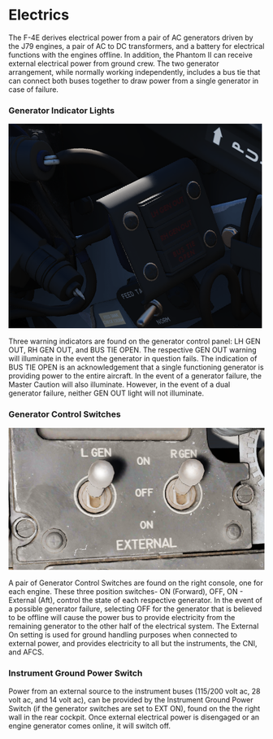 # Electrics

The F-4E derives electrical power from a pair of AC generators driven by the J79
engines, a pair of AC to DC transformers, and a battery for electrical functions
with the engines offline. In addition, the Phantom II can receive external
electrical power from ground crew. The two generator arrangement, while normally
working independently, includes a bus tie that can connect both buses together
to draw power from a single generator in case of failure.

### Generator Indicator Lights

![GenInd](../../img/GenInd.png)

Three warning indicators are found on the generator control panel: LH GEN OUT,
RH GEN OUT, and BUS TIE OPEN. The respective GEN OUT warning will illuminate in
the event the generator in question fails. The indication of BUS TIE OPEN is an
acknowledgement that a single functioning generator is providing power to the
entire aircraft. In the event of a generator failure, the Master Caution will
also illuminate. However, in the event of a dual generator failure, neither GEN
OUT light will not illuminate.

### Generator Control Switches

![GenCtl](../../img/GenCtl.png)

A pair of Generator Control Switches are found on the right console, one for
each engine. These three position switches- ON (Forward), OFF, ON - External
(Aft), control the state of each respective generator. In the event of a
possible generator failure, selecting OFF for the generator that is believed to
be offline will cause the power bus to provide electricity from the remaining
generator to the other half of the electrical system. The External On setting is
used for ground handling purposes when connected to external power, and provides
electricity to all but the instruments, the CNI, and AFCS.

### Instrument Ground Power Switch

Power from an external source to the instrument buses (115/200 volt ac, 28 volt
ac, and 14 volt ac), can be provided by the Instrument Ground Power Switch (if
the generator switches are set to EXT ON), found on the the right wall in the
rear cockpit. Once external electrical power is disengaged or an engine
generator comes online, it will switch off.
